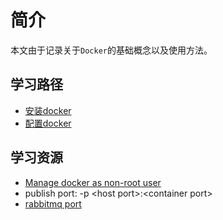 # 简介

本文由于记录关于`Docker`的基础概念以及使用方法。

## 学习路径

* [安装docker](install.md)
* [配置docker](config.md)

## 学习资源

* [Manage docker as non-root user](https://docs.docker.com/engine/install/linux-postinstall/)
* publish port: -p \<host port>:\<container port>
* [rabbitmq port](https://medium.com/dev-genius/rabbitmq-with-docker-on-windows-in-30-minutes-172e88bb0808#:~:text=15672%20is%20the%20default%20port,5672%20for%20RabbitMQ%20message%20broker.)

